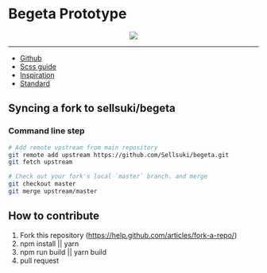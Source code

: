 # Begeta Prototype

<p align="center">
<img src="https://d30y9cdsu7xlg0.cloudfront.net/png/58043-200.png">
</p>

---
- [Github](https://github.com/Sellsuki/begeta)
- [Scss guide](http://sass-lang.com/guide)
- [Inspiration](https://github.com/BioMaRu/biomatic)
- [Standard](http://design.sellsuki.com/atomic/flexdirection/)


## Syncing a fork to sellsuki/begeta
### Command line step
 ```sh
# Add remote upstream from main repository
git remote add upstream https://github.com/Sellsuki/begeta.git
git fetch upstream

# Check out your fork's local `master` branch. and merge
git checkout master
git merge upstream/master
```
 
## How to contribute
1. Fork this repository (https://help.github.com/articles/fork-a-repo/)
2. npm install || yarn
3. npm run build || yarn build
4. pull request

